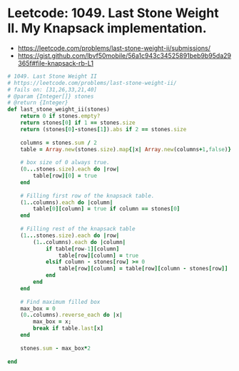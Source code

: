 # Leetcode: 1049. Last Stone Weight II. My Knapsack implementation.

- https://leetcode.com/problems/last-stone-weight-ii/submissions/
- https://gist.github.com/lbvf50mobile/56a1c943c34525891beb9b95da29365f#file-knapsack-rb-L1


```Ruby
# 1049. Last Stone Weight II
# https://leetcode.com/problems/last-stone-weight-ii/
# fails on: [31,26,33,21,40]
# @param {Integer[]} stones
# @return {Integer}
def last_stone_weight_ii(stones)
    return 0 if stones.empty?
    return stones[0] if 1 == stones.size
    return (stones[0]-stones[1]).abs if 2 == stones.size
    
    columns = stones.sum / 2 
    table = Array.new(stones.size).map{|x| Array.new(columns+1,false)}
    
    # box size of 0 always true.
    (0...stones.size).each do |row|
        table[row][0] = true
    end
    
    # Filling first row of the knapsack table.
    (1..columns).each do |column|
        table[0][column] = true if column == stones[0]
    end
    
    # Filling rest of the knapsack table
    (1...stones.size).each do |row|
        (1..columns).each do |column|
            if table[row-1][column]
                table[row][column] = true
            elsif column - stones[row] >= 0
                table[row][column] = table[row][column - stones[row]]
            end
        end
    end
    
    # Find maximum filled box
    max_box = 0
    (0..columns).reverse_each do |x| 
        max_box = x;
        break if table.last[x]
    end
    
    stones.sum - max_box*2   
    
end
```